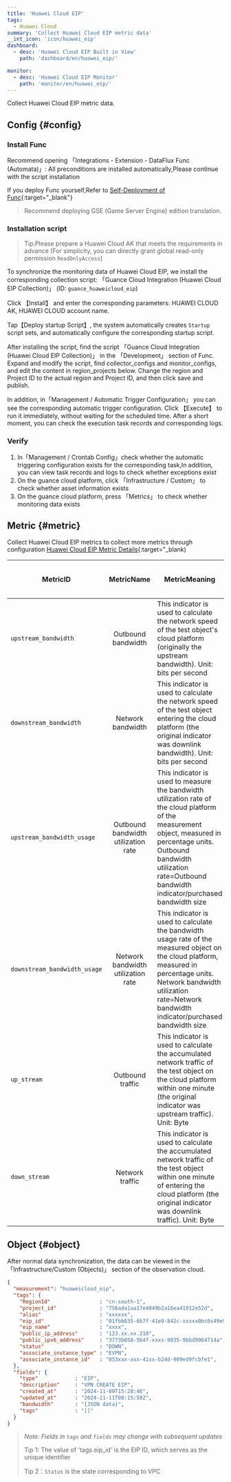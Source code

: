 ```yaml
---
title: 'Huawei Cloud EIP'
tags: 
  - Huawei Cloud
summary: 'Collect Huawei Cloud EIP metric data'
__int_icon: 'icon/huawei_eip'
dashboard:
  - desc: 'Huawei Cloud EIP Built in View'
    path: 'dashboard/en/huawei_eip/'

monitor:
  - desc: 'Huawei Cloud EIP Monitor'
    path: 'monitor/en/huawei_eip/'
---
```


Collect Huawei Cloud EIP metric data.

## Config {#config}

### Install Func

Recommend opening 「Integrations - Extension - DataFlux Func (Automata)」: All preconditions are installed automatically,Please continue with the script installation

If you deploy Func yourself,Refer to [Self-Deployment of Func](https://func.guance.com/doc/script-market-guance-integration/){:target="_blank"}

> Recommend deploying GSE (Game Server Engine) edition translation.

### Installation script

> Tip:Please prepare a Huawei Cloud AK that meets the requirements in advance (For simplicity, you can directly grant global read-only permission `ReadOnlyAccess`)

To synchronize the monitoring data of Huawei Cloud EIP, we install the corresponding collection script: 「Guance Cloud Integration (Huawei Cloud EIP Collection)」 (ID: `guance_huaweicloud_eip`)

Click 【Install】 and enter the corresponding parameters: HUAWEI CLOUD AK, HUAWEI CLOUD account name.

Tap【Deploy startup Script】, the system automatically creates `Startup` script sets, and automatically configure the corresponding startup script.

After installing the script, find the script 「Guance Cloud Integration (Huawei Cloud EIP Collection)」 in the 「Development」 section of Func. Expand and modify the script, find collector_configs and monitor_configs, and edit the content in region_projects below. Change the region and Project ID to the actual region and Project ID, and then click save and publish.

In addition, in「Management / Automatic Trigger Configuration」 you can see the corresponding automatic trigger configuration. Click 【Execute】 to run it immediately, without waiting for the scheduled time. After a short moment, you can check the execution task records and corresponding logs.

### Verify

1. In「Management / Crontab Config」check whether the automatic triggering configuration exists for the corresponding task,In addition, you can view task records and logs to check whether exceptions exist
2. On the guance cloud platform, click 「Infrastructure / Custom」 to check whether asset information exists
3. On the guance cloud platform, press 「Metrics」 to check whether monitoring data exists

## Metric {#metric}

Collect Huawei Cloud EIP metrics to collect more metrics through configuration [Huawei Cloud EIP Metric Details](https://support.huaweicloud.com/usermanual-vpc/vpc010012.html){:target="_blank)

| **MetricID** | **MetricName** | **MetricMeaning** | **ValueRange** | **Measurement object** | **Monitoring Period (Raw Metric)** |
| ---- | :----: | ------ | ------ | ---- | ---- |
| `upstream_bandwidth`            |   Outbound bandwidth    |This indicator is used to calculate the network speed of the test object's cloud platform (originally the upstream bandwidth). Unit: bits per second  | ≥ 0 bit/s  | Bandwidth or Elastic Public IP | 1 miniute |
| `downstream_bandwidth`            |   Network bandwidth    |This indicator is used to calculate the network speed of the test object entering the cloud platform (the original indicator was downlink bandwidth). Unit: bits per second  | ≥ 0 bit/s  | Bandwidth or Elastic Public IP | 1 miniute |
| `upstream_bandwidth_usage`            |   Outbound bandwidth utilization rate    |This indicator is used to measure the bandwidth utilization rate of the cloud platform of the measurement object, measured in percentage units. Outbound bandwidth utilization rate=Outbound bandwidth indicator/purchased bandwidth size   | 0-100%  | Bandwidth or Elastic Public IP | 1 miniute |
| `downstream_bandwidth_usage`            |   Network bandwidth utilization rate  |This indicator is used to calculate the bandwidth usage rate of the measured object on the cloud platform, measured in percentage units. Network bandwidth utilization rate=Network bandwidth indicator/purchased bandwidth size   | 0-100%  | Bandwidth or Elastic Public IP | 1 miniute |
| `up_stream`            |   Outbound traffic    |This indicator is used to calculate the accumulated network traffic of the test object on the cloud platform within one minute (the original indicator was upstream traffic). Unit: Byte | ≥ 0 bytes  | Bandwidth or Elastic Public IP | 1 miniute |
| `down_stream`            |   Network traffic    |This indicator is used to calculate the accumulated network traffic of the test object within one minute of entering the cloud platform (the original indicator was downlink traffic). Unit: Byte   | ≥ 0 bytes  | Bandwidth or Elastic Public IP | 1 miniute |

## Object {#object}

After normal data synchronization, the data can be viewed in the 「Infrastructure/Custom (Objects)」 section of the observation cloud.

```json
{
  "measurement": "huaweicloud_eip",
  "tags": {
    "RegionId"                : "cn-south-1",
    "project_id"              : "756ada1aa17e4049b2a16ea41912e52d",
    "alias"                   : "xxxxxx",
    "eip_id"                  : "01fbb835-6b7f-41e9-842c-xxxxx0bc0s49e9",
    "eip_name"                : "xxxx",
    "public_ip_address"       : "123.xx.xx.210",
    "public_ipv6_address"     : "3773b058-5b4f-xxxx-9035-9bbd9964714a",
    "status"                  : "DOWN",
    "associate_instance_type" : "EVPN",
    "associate_instance_id"   : "053xxx-xxx-41xx-b24d-909ed9fcbfe1",
  },
  "fields": {
    "type"            : "EIP",
    "description"     : "VPN CREATE EIP",
    "created_at"      : "2024-11-09T15:28:46",
    "updated_at"      : "2024-11-11T08:15:58Z",
    "bandwidth"       : "{JSON data}",
    "tags"            : "[]"
  }
}
```

> *Note: Fields in `tags` and `fields` may change with subsequent updates*
>
> Tip 1: The value of 'tags.eip_id' is the EIP ID, which serves as the unique identifier
>
> Tip 2：`Status` is the state corresponding to VPC
>

